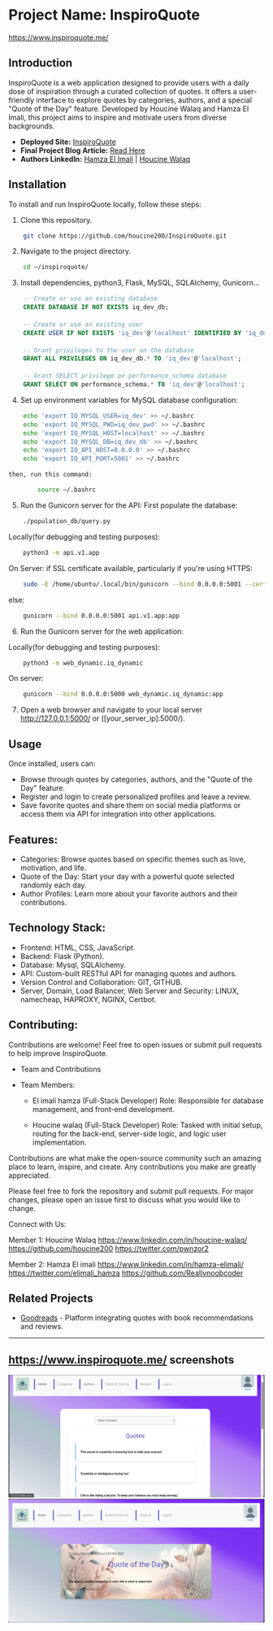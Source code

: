 # Project Name: InspiroQuote

https://www.inspiroquote.me/

## Introduction
InspiroQuote is a web application designed to provide users with a daily dose of inspiration through a curated collection of quotes. It offers a user-friendly interface to explore quotes by categories, authors, and a special "Quote of the Day" feature. Developed by Houcine Walaq and Hamza El Imali, this project aims to inspire and motivate users from diverse backgrounds.

- **Deployed Site:** [InspiroQuote](https://www.inspiroquote.me)
- **Final Project Blog Article:** [Read Here](https://www.inspiroquote.com/blog)
- **Authors LinkedIn:** [Hamza El Imali](https://www.linkedin.com/in/hamza-elimali/) | [Houcine Walaq](https://www.linkedin.com/in/houcine-walaq/)


## Installation
To install and run InspiroQuote locally, follow these steps:
1. Clone this repository.
```bash
    git clone https://github.com/houcine200/InspiroQuote.git
```
2. Navigate to the project directory.
```bash
    cd ~/inspiroquote/
```
3. Install dependencies, python3, Flask, MySQL, SQLAlchemy, Gunicorn...
```sql
    -- Create or use an existing database
    CREATE DATABASE IF NOT EXISTS iq_dev_db;

    -- Create or use an existing user
    CREATE USER IF NOT EXISTS 'iq_dev'@'localhost' IDENTIFIED BY 'iq_dev_pwd';

    -- Grant privileges to the user on the database
    GRANT ALL PRIVILEGES ON iq_dev_db.* TO 'iq_dev'@'localhost';

    -- Grant SELECT privilege on performance_schema database
    GRANT SELECT ON performance_schema.* TO 'iq_dev'@'localhost';
```

4. Set up environment variables for MySQL database configuration:
```bash
    echo 'export IQ_MYSQL_USER=iq_dev' >> ~/.bashrc
    echo 'export IQ_MYSQL_PWD=iq_dev_pwd' >> ~/.bashrc
    echo 'export IQ_MYSQL_HOST=localhost' >> ~/.bashrc
    echo 'export IQ_MYSQL_DB=iq_dev_db' >> ~/.bashrc
    echo 'export IQ_API_HOST=0.0.0.0' >> ~/.bashrc
    echo 'export IQ_API_PORT=5001' >> ~/.bashrc
```
    then, run this command:

```bash
        source ~/.bashrc
```

5. Run the Gunicorn server for the API:
First populate the database:
```bash
    ./population_db/query.py
```

Locally(for debugging and testing purposes):
```bash
    python3 -m api.v1.app
```
On Server:
if SSL certificate available, particularly if you're using HTTPS:
```bash
    sudo -E /home/ubuntu/.local/bin/gunicorn --bind 0.0.0.0:5001 --certfile /etc/letsencrypt/live/inspiroquote.me/fullchain.pem --keyfile /etc/letsencrypt/live/inspiroquote.me/privkey.pem api.v1.app:app
```
else:
```bash
    gunicorn --bind 0.0.0.0:5001 api.v1.app:app
```
6. Run the Gunicorn server for the web application:

Locally(for debugging and testing purposes):
```bash
    python3 -m web_dynamic.iq_dynamic
```
On server:
```bash
    gunicorn --bind 0.0.0.0:5000 web_dynamic.iq_dynamic:app
```
7. Open a web browser and navigate to your local server http://127.0.0.1:5000/ or ([your_server_ip]:5000/).


## Usage
Once installed, users can:
- Browse through quotes by categories, authors, and the "Quote of the Day" feature.
- Register and login to create personalized profiles and leave a review.
- Save favorite quotes and share them on social media platforms or access them via API for integration into other applications.

## Features:

* Categories: Browse quotes based on specific themes such as love, motivation, and life.
* Quote of the Day: Start your day with a powerful quote selected randomly each day.
* Author Profiles: Learn more about your favorite authors and their contributions.


## Technology Stack:

* Frontend: HTML, CSS, JavaScript.
* Backend: Flask (Python).
* Database: Mysql, SQLAlchemy.
* API: Custom-built RESTful API for managing quotes and authors.
* Version Control and Collaboration: GIT, GITHUB.
* Server, Domain, Load Balancer, Web Server and Security: LINUX, namecheap, HAPROXY, NGINX, Certbot.

## Contributing:

Contributions are welcome! Feel free to open issues or submit pull requests to help improve InspiroQuote.

- Team and Contributions

* Team Members:
    * El imali hamza (Full-Stack Developer)
    Role:
        Responsible for database management, and front-end development.
    
    * Houcine walaq (Full-Stack Developer)
    Role:
        Tasked with initial setup, routing for the back-end, server-side logic, and logic user implementation.

Contributions are what make the open-source community such an amazing place to learn, inspire, and create. Any contributions you make are greatly appreciated.

Please feel free to fork the repository and submit pull requests. For major changes, please open an issue first to discuss what you would like to change.

Connect with Us:

Member 1: Houcine Walaq
https://www.linkedin.com/in/houcine-walaq/
https://github.com/houcine200
https://twitter.com/pwnzor2


Member 2: Hamza El imali
https://www.linkedin.com/in/hamza-elimali/
https://twitter.com/elimali_hamza
https://github.com/Reallynoobcoder


## Related Projects

- [Goodreads](https://www.goodreads.com) - Platform integrating quotes with book recommendations and reviews.

---
## https://www.inspiroquote.me/ screenshots

![InspiroQuote Author Quotes](https://github.com/houcine200/houcine200.github.io/blob/main/kola_Authors_quotes.png)
![InspiroQuote Quote of the Day](https://github.com/houcine200/houcine200.github.io/blob/main/kola_quote_of_the_day.png)

